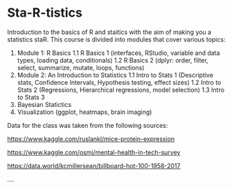 # Sta-R-tistics
Introduction to the basics of R and staitics with the aim of making you a statistics staR. This course is divided into modules that cover various topics: 

1. Module 1: R Basics 
  1.1 R Basics 1 (interfaces, RStudio, variable and data types, loading data, conditionals)
  1.2 R Basics 2 (dplyr: order, filter, select, summarize, mutate, loops, functions)
2. Module 2: An Introduction to Statistics 
  1.1 Intro to Stats 1 (Descriptive stats, Confidence Intervals, Hypothesis testing, effect sizes)
  1.2 Intro to Stats 2 (Regressions, Hierarchical regressions, model selection)
  1.3 Intro to Stats 3
3. Bayesian Statictics
4. Visualization (ggplot, heatmaps, brain imaging)


Data for the class was taken from the following sources:

https://www.kaggle.com/ruslankl/mice-protein-expression

https://www.kaggle.com/osmi/mental-health-in-tech-survey

https://data.world/kcmillersean/billboard-hot-100-1958-2017

....
